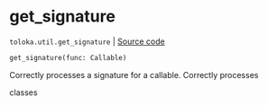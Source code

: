# get_signature
`toloka.util.get_signature` | [Source code](https://github.com/Toloka/toloka-kit/blob/v0.1.25/src/util/__init__.py#L48)

```python
get_signature(func: Callable)
```

Correctly processes a signature for a callable. Correctly processes


classes

